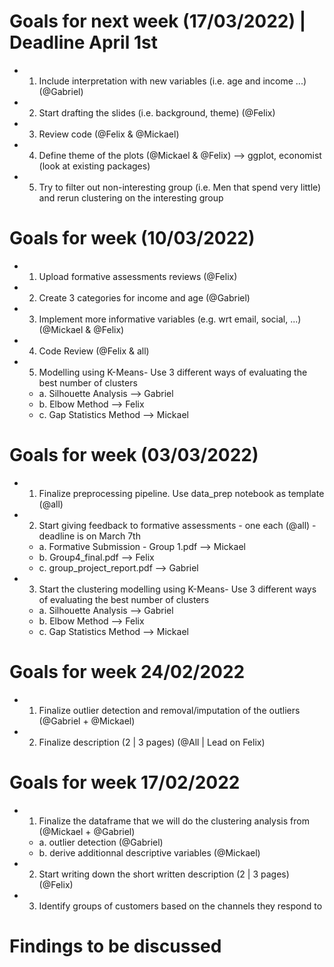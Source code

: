 # Goals for next week (17/03/2022) | Deadline April 1st

* 1. Include interpretation with new variables (i.e. age and income ...) (@Gabriel)
* 2. Start drafting the slides (i.e. background, theme) (@Felix)
* 3. Review code (@Felix & @Mickael)
* 4. Define theme of the plots (@Mickael & @Felix) --> ggplot, economist (look at existing packages)
* 5. Try to filter out non-interesting group (i.e. Men that spend very little) and rerun clustering on the interesting group

# Goals for week (10/03/2022)

* 1. Upload formative assessments reviews (@Felix)
* 2. Create 3 categories for income and age (@Gabriel)
* 3. Implement more informative variables (e.g. wrt email, social, ...) (@Mickael & @Felix)
* 4. Code Review (@Felix & all)
* 5. Modelling using K-Means- Use 3 different ways of evaluating the best number of clusters
  * a. Silhouette Analysis --> Gabriel
  * b. Elbow Method --> Felix
  * c. Gap Statistics Method --> Mickael

# Goals for week (03/03/2022)

* 1. Finalize preprocessing pipeline. Use data_prep notebook as template (@all)
* 2. Start giving feedback to formative assessments - one each (@all) - deadline is on March 7th
  * a. Formative Submission - Group 1.pdf --> Mickael
  * b. Group4_final.pdf --> Felix
  * c. group_project_report.pdf --> Gabriel
* 3. Start the clustering modelling using K-Means- Use 3 different ways of evaluating the best number of clusters
  * a. Silhouette Analysis --> Gabriel
  * b. Elbow Method --> Felix
  * c. Gap Statistics Method --> Mickael

# Goals for week 24/02/2022

* 1. Finalize outlier detection and removal/imputation of the outliers (@Gabriel + @Mickael)
* 2. Finalize description (2 | 3 pages) (@All | Lead on Felix)

# Goals for week 17/02/2022

* 1. Finalize the dataframe that we will do the clustering analysis from (@Mickael + @Gabriel)
  * a. outlier detection (@Gabriel)
  * b. derive additionnal descriptive variables (@Mickael)
* 2. Start writing down the short written description (2 | 3 pages) (@Felix)
* 3. Identify groups of customers based on the channels they respond to 

# Findings to be discussed
